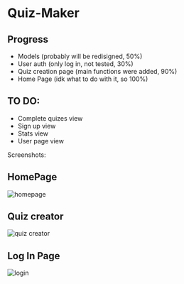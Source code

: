 # Quiz-Maker
## Progress
* Models (probably will be redisigned, 50%)
* User auth (only log in, not tested, 30%)
* Quiz creation page (main functions were added, 90%)
* Home Page (idk what to do with it, so 100%)

## TO DO:
- Complete quizes view
- Sign up view
- Stats view
- User page view

Screenshots:
## HomePage
![homepage](https://raw.githubusercontent.com/RB387/Quiz-Maker/master/git-images/homepage.png)

## Quiz creator
![quiz creator](https://raw.githubusercontent.com/RB387/Quiz-Maker/master/git-images/addquiz.png)

## Log In Page
![login](https://raw.githubusercontent.com/RB387/Quiz-Maker/master/git-images/login.png)
